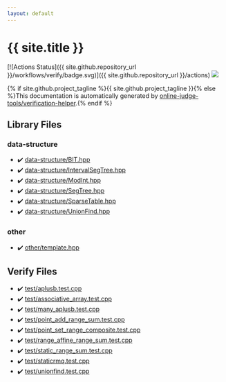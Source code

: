```yaml
---
layout: default
---
```


<!-- mathjax config similar to math.stackexchange -->
<script type="text/javascript" async
  src="https://cdnjs.cloudflare.com/ajax/libs/mathjax/2.7.5/MathJax.js?config=TeX-MML-AM_CHTML">
</script>
<script type="text/x-mathjax-config">
  MathJax.Hub.Config({
    TeX: { equationNumbers: { autoNumber: "AMS" }},
    tex2jax: {
      inlineMath: [ ['$','$'] ],
      processEscapes: true
    },
    "HTML-CSS": { matchFontHeight: false },
    displayAlign: "left",
    displayIndent: "2em"
  });
</script>

<script type="text/javascript" src="https://cdnjs.cloudflare.com/ajax/libs/jquery/3.4.1/jquery.min.js"></script>
<script src="https://cdn.jsdelivr.net/npm/jquery-balloon-js@1.1.2/jquery.balloon.min.js" integrity="sha256-ZEYs9VrgAeNuPvs15E39OsyOJaIkXEEt10fzxJ20+2I=" crossorigin="anonymous"></script>
<script type="text/javascript" src="assets/js/copy-button.js"></script>
<link rel="stylesheet" href="assets/css/copy-button.css" />


# {{ site.title }}

[![Actions Status]({{ site.github.repository_url }}/workflows/verify/badge.svg)]({{ site.github.repository_url }}/actions)
<a href="{{ site.github.repository_url }}"><img src="https://img.shields.io/github/last-commit/{{ site.github.owner_name }}/{{ site.github.repository_name }}" /></a>

{% if site.github.project_tagline %}{{ site.github.project_tagline }}{% else %}This documentation is automatically generated by <a href="https://github.com/online-judge-tools/verification-helper">online-judge-tools/verification-helper</a>.{% endif %}

## Library Files

<div id="36397fe12f935090ad150c6ce0c258d4"></div>

### data-structure

* :heavy_check_mark: <a href="library/data-structure/BIT.hpp.html">data-structure/BIT.hpp</a>
* :heavy_check_mark: <a href="library/data-structure/IntervalSegTree.hpp.html">data-structure/IntervalSegTree.hpp</a>
* :heavy_check_mark: <a href="library/data-structure/ModInt.hpp.html">data-structure/ModInt.hpp</a>
* :heavy_check_mark: <a href="library/data-structure/SegTree.hpp.html">data-structure/SegTree.hpp</a>
* :heavy_check_mark: <a href="library/data-structure/SparseTable.hpp.html">data-structure/SparseTable.hpp</a>
* :heavy_check_mark: <a href="library/data-structure/UnionFind.hpp.html">data-structure/UnionFind.hpp</a>


<div id="795f3202b17cb6bc3d4b771d8c6c9eaf"></div>

### other

* :heavy_check_mark: <a href="library/other/template.hpp.html">other/template.hpp</a>


## Verify Files

* :heavy_check_mark: <a href="verify/test/aplusb.test.cpp.html">test/aplusb.test.cpp</a>
* :heavy_check_mark: <a href="verify/test/associative_array.test.cpp.html">test/associative_array.test.cpp</a>
* :heavy_check_mark: <a href="verify/test/many_aplusb.test.cpp.html">test/many_aplusb.test.cpp</a>
* :heavy_check_mark: <a href="verify/test/point_add_range_sum.test.cpp.html">test/point_add_range_sum.test.cpp</a>
* :heavy_check_mark: <a href="verify/test/point_set_range_composite.test.cpp.html">test/point_set_range_composite.test.cpp</a>
* :heavy_check_mark: <a href="verify/test/range_affine_range_sum.test.cpp.html">test/range_affine_range_sum.test.cpp</a>
* :heavy_check_mark: <a href="verify/test/static_range_sum.test.cpp.html">test/static_range_sum.test.cpp</a>
* :heavy_check_mark: <a href="verify/test/staticrmq.test.cpp.html">test/staticrmq.test.cpp</a>
* :heavy_check_mark: <a href="verify/test/unionfind.test.cpp.html">test/unionfind.test.cpp</a>


